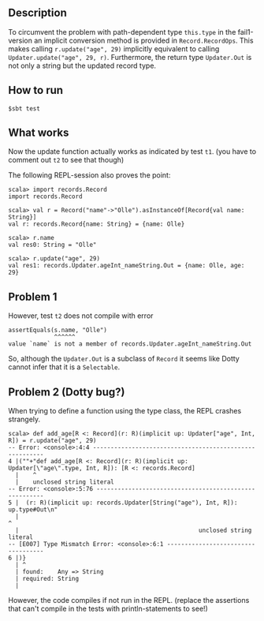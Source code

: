 ## Description

To circumvent the problem with path-dependent type `this.type` in the fail1-version
an implicit conversion method is provided in `Record.RecordOps`.
This makes calling `r.update("age", 29)` implicitly equivalent to calling `Updater.update("age", 29, r)`.
Furthermore, the return type `Updater.Out` is not only a string but the updated record type.

## How to run

```
$sbt test
```

## What works
Now the update function actually works as indicated by test `t1`.
(you have to comment out `t2` to see that though)

The following REPL-session also proves the point:
```
scala> import records.Record
import records.Record

scala> val r = Record("name"->"Olle").asInstanceOf[Record{val name: String}]  
val r: records.Record{name: String} = {name: Olle}

scala> r.name
val res0: String = "Olle"

scala> r.update("age", 29)
val res1: records.Updater.ageInt_nameString.Out = {name: Olle, age: 29}
```

## Problem 1
However, test `t2` does not compile with error

```
assertEquals(s.name, "Olle")
             ^^^^^^
value `name` is not a member of records.Updater.ageInt_nameString.Out
```

So, although the `Updater.Out` is a subclass of `Record` it seems like Dotty cannot infer that it is a `Selectable`.

## Problem 2 (Dotty bug?)
When trying to define a function using the type class, the REPL crashes strangely.

```
scala> def add_age[R <: Record](r: R)(implicit up: Updater["age", Int, R]) = r.update("age", 29)
-- Error: <console>:4:4 --------------------------------------------------------
4 |(""+"def add_age[R <: Record](r: R)(implicit up: Updater[\"age\".type, Int, R]): [R <: records.Record]
  |    ^
  |    unclosed string literal
-- Error: <console>:5:76 -------------------------------------------------------
5 |  (r: R)(implicit up: records.Updater[String("age"), Int, R]): up.type#Out\n"
  |                                                                            ^
  |                                                   unclosed string literal
-- [E007] Type Mismatch Error: <console>:6:1 -----------------------------------
6 |)}
  | ^
  | found:    Any => String
  | required: String
  | 
```

However, the code compiles if not run in the REPL.
(replace the assertions that can't compile in the tests with println-statements to see!)
